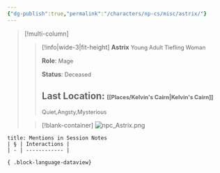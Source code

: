 ```yaml
---
{"dg-publish":true,"permalink":"/characters/np-cs/misc/astrix/"}
---
```


>[!multi-column]
>> [!info|wide-3|fit-height] **Astrix**
>> <span style="font-size: 0.8rem;">Young Adult Tiefling Woman</span>
>>
>>**Role**:
>><span style="font-size: 0.8rem;">Mage</span>
>>
>>**Status**:
>><span style="font-size: 0.8rem;">Deceased</span> 
>>
>>**Last Location**:
>><span style="font-size: 0.8rem;">[[Places/Kelvin's Cairn\|Kelvin's Cairn]]</span>
>>  ---
>>  <span style="font-size: 0.8rem;">Quiet,Angsty,Mysterious</span>
>
>> [!blank-container]
>> ![npc_Astrix.png](/img/user/_attachments/npcs/npc_Astrix.png)
> 


````ad-example
title: Mentions in Session Notes
| § | Interactions |
| - | ------------ |

{ .block-language-dataview}
````

